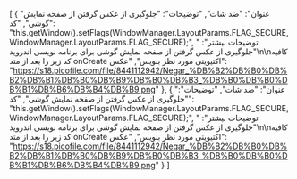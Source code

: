 [
  {
    "عنوان": "ضد شات",
    "توضیحات": "جلوگیری از عکس گرفتن از صفحه نمایش گوشی",
    "کد": "this.getWindow().setFlags(WindowManager.LayoutParams.FLAG_SECURE, WindowManager.LayoutParams.FLAG_SECURE);",
    " توضیحات بیشتر": "جلوگیری از عکس گرفتن از صفحه نمایش گوشی برای برنامه نویسی اندروید\n\nکافیه کد زیر را بعد از متد onCreate اکتیویتی مورد نظر بنویس",
    "عکس": "https://s18.picofile.com/file/8441112942/Negar_%DB%B2%DB%B0%DB%B2%DB%B1%DB%B0%DB%B9%DB%B0%DB%B3_%DB%B0%DB%B0%DB%B1%DB%B6%DB%B4%DB%B9.png"
  },
  {
    "عنوان": "ضد شات",
    "توضیحات": "جلوگیری از عکس گرفتن از صفحه نمایش گوشی",
    "کد": "this.getWindow().setFlags(WindowManager.LayoutParams.FLAG_SECURE, WindowManager.LayoutParams.FLAG_SECURE);",
    " توضیحات بیشتر": "جلوگیری از عکس گرفتن از صفحه نمایش گوشی برای برنامه نویسی اندروید\n\nکافیه کد زیر را بعد از متد onCreate اکتیویتی مورد نظر بنویس",
    "عکس": "https://s18.picofile.com/file/8441112942/Negar_%DB%B2%DB%B0%DB%B2%DB%B1%DB%B0%DB%B9%DB%B0%DB%B3_%DB%B0%DB%B0%DB%B1%DB%B6%DB%B4%DB%B9.png"
  }
]
